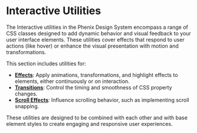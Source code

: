 # Interactive Utilities

The Interactive utilities in the Phenix Design System encompass a range of CSS classes designed to add dynamic behavior and visual feedback to your user interface elements. These utilities cover effects that respond to user actions (like hover) or enhance the visual presentation with motion and transformations.

This section includes utilities for:

-   [**Effects**](./effects.md): Apply animations, transformations, and highlight effects to elements, either continuously or on interaction.
-   [**Transitions**](./transitions.md): Control the timing and smoothness of CSS property changes.
-   [**Scroll Effects**](./scroll-effects.md): Influence scrolling behavior, such as implementing scroll snapping.

These utilities are designed to be combined with each other and with base element styles to create engaging and responsive user experiences. 